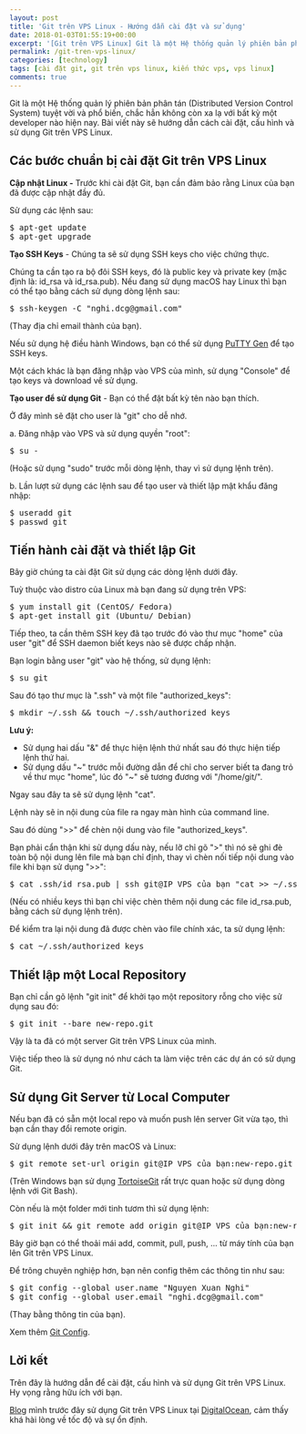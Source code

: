 ```yaml
---
layout: post
title: 'Git trên VPS Linux - Hướng dẫn cài đặt và sử dụng'
date: 2018-01-03T01:55:19+00:00
excerpt: '[Git trên VPS Linux] Git là một Hệ thống quản lý phiên bản phân tán (Distributed Version Control System) tuyệt vời và phổ biến nhất hiện nay, chắc hẳn không còn xa lạ với bất kỳ một developer nào hiện nay. Bài viết này sẽ hướng dẫn cách cài đặt, cấu hình và sử dụng Git trên VPS Linux.'
permalink: /git-tren-vps-linux/
categories: [technology]
tags: [cài đặt git, git trên vps linux, kiến thức vps, vps linux]
comments: true
---
```

Git là một Hệ thống quản lý phiên bản phân tán (Distributed Version Control System) tuyệt vời và phổ biến, chắc hẳn không còn xa lạ với bất kỳ một developer nào hiện nay. Bài viết này sẽ hướng dẫn cách cài đặt, cấu hình và sử dụng Git trên VPS Linux.
<h2>Các bước chuẩn bị cài đặt Git trên VPS Linux</h2>
<strong>Cập nhật Linux -</strong> Trước khi cài đặt Git, bạn cần đảm bảo rằng Linux của bạn đã được cập nhật đầy đủ.

Sử dụng các lệnh sau:
<pre>$ apt-get update
$ apt-get upgrade</pre>
<strong>Tạo SSH Keys</strong> - Chúng ta sẽ sử dụng SSH keys cho việc chứng thực.

Chúng ta cần tạo ra bộ đôi SSH keys, đó là public key và private key (mặc định là: id_rsa và id_rsa.pub). Nếu đang sử dụng macOS hay Linux thì bạn có thể tạo bằng cách sử dụng dòng lệnh sau:
<pre>$ ssh-keygen -C "nghi.dcg@gmail.com"</pre>
(Thay địa chỉ email thành của bạn).

Nếu sử dụng hệ điều hành Windows, bạn có thể sử dụng <a href="https://www.ssh.com/ssh/putty/download" target="_blank" rel="noopener">PuTTY Gen</a> để tạo SSH keys.

Một cách khác là bạn đăng nhập vào VPS của mình, sử dụng "Console" để tạo keys và download về sử dụng.

<strong>Tạo user để sử dụng Git</strong> - Bạn có thể đặt bất kỳ tên nào bạn thích.

Ở đây mình sẽ đặt cho user là "git" cho dễ nhớ.

a. Đăng nhập vào VPS và sử dụng quyền "root":
<pre>$ su -</pre>
(Hoặc sử dụng "sudo" trước mỗi dòng lệnh, thay vì sử dụng lệnh trên).

b. Lần lượt sử dụng các lệnh sau để tạo user và thiết lập mật khẩu đăng nhập:
<pre>$ useradd git
$ passwd git</pre>
<h2>Tiến hành cài đặt và thiết lập Git</h2>
Bây giờ chúng ta cài đặt Git sử dụng các dòng lệnh dưới đây.

Tuỳ thuộc vào distro của Linux mà bạn đang sử dụng trên VPS:
<pre>$ yum install git (CentOS/ Fedora)
$ apt-get install git (Ubuntu/ Debian)</pre>
Tiếp theo, ta cần thêm SSH key đã tạo trước đó vào thư mục "home" của user "git" để SSH daemon biết keys nào sẽ được chấp nhận.

Bạn login bằng user "git" vào hệ thống, sử dụng lệnh:
<pre>$ su git</pre>
Sau đó tạo thư mục là ".ssh" và một file "authorized_keys":
<pre>$ mkdir ~/.ssh &amp;&amp; touch ~/.ssh/authorized_keys</pre>
<strong>Lưu ý:</strong>
<ul>
 	<li>Sử dụng hai dấu "&amp;" để thực hiện lệnh thứ nhất sau đó thực hiện tiếp lệnh thứ hai.</li>
 	<li>Sử dụng dấu "~" trước mỗi đường dẫn để chỉ cho server biết ta đang trỏ về thư mục "home", lúc đó "~" sẽ tương đương với "/home/git/".</li>
</ul>
Ngay sau đây ta sẽ sử dụng lệnh "cat".

Lệnh này sẽ in nội dung của file ra ngay màn hình của command line.

Sau đó dùng "&gt;&gt;" để chèn nội dung vào file "authorized_keys".

Bạn phải cẩn thận khi sử dụng dấu này, nếu lỡ chỉ gõ "&gt;" thì nó sẽ ghi đè toàn bộ nội dung lên file mà bạn chỉ định, thay vì chèn nối tiếp nội dung vào file khi bạn sử dụng "&gt;&gt;":
<pre>$ cat .ssh/id_rsa.pub | ssh git@IP_VPS_của_bạn "cat &gt;&gt; ~/.ssh/authorized_keys"</pre>
(Nếu có nhiều keys thì bạn chỉ việc chèn thêm nội dung các file id_rsa.pub, bằng cách sử dụng lệnh trên).

Để kiểm tra lại nội dung đã được chèn vào file chính xác, ta sử dụng lệnh:
<pre>$ cat ~/.ssh/authorized_keys</pre>
<h2>Thiết lập một Local Repository</h2>
Bạn chỉ cần gõ lệnh "git init" để khởi tạo một repository rỗng cho việc sử dụng sau đó:
<pre>$ git init --bare new-repo.git</pre>
Vậy là ta đã có một server Git trên VPS Linux của mình.

Việc tiếp theo là sử dụng nó như cách ta làm việc trên các dự án có sử dụng Git.
<h2>Sử dụng Git Server từ Local Computer</h2>
Nếu bạn đã có sẵn một local repo và muốn push lên server Git vừa tạo, thì bạn cần thay đổi remote origin.

Sử dụng lệnh dưới đây trên macOS và Linux:
<pre>$ git remote set-url origin git@IP_VPS_của_bạn:new-repo.git</pre>
(Trên Windows bạn sử dụng <a href="https://tortoisegit.org/" target="_blank" rel="noopener">TortoiseGit</a> rất trực quan hoặc sử dụng dòng lệnh với Git Bash).

Còn nếu là một folder mới tinh tươm thì sử dụng lệnh:
<pre>$ git init &amp;&amp; git remote add origin git@IP_VPS_của_bạn:new-repo.git</pre>
Bây giờ bạn có thể thoải mái add, commit, pull, push, ... từ máy tính của bạn lên Git trên VPS Linux.

Để trông chuyên nghiệp hơn, bạn nên config thêm các thông tin như sau:
<pre>$ git config --global user.name "Nguyen Xuan Nghi"
$ git config --global user.email "nghi.dcg@gmail.com"</pre>
(Thay bằng thông tin của bạn).

Xem thêm <a href="https://www.kernel.org/pub/software/scm/git/docs/git-config.html" target="_blank" rel="noopener">Git Config</a>.
<h2>Lời kết</h2>
Trên đây là hướng dẫn để cài đặt, cấu hình và sử dụng Git trên VPS Linux. Hy vọng rằng hữu ích với bạn.

<a href="https://nghi.blog/">Blog</a> mình trước đây sử dụng Git trên VPS Linux tại <a href="https://m.do.co/c/0da53dba0324" target="_blank" rel="noopener">DigitalOcean</a>, cảm thấy khá hài lòng về tốc độ và sự ổn định.
